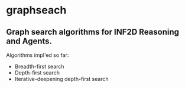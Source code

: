 # graphseach

## Graph search algorithms for INF2D Reasoning and Agents.

Algorithms impl'ed so far:

- Breadth-first search
- Depth-first search
- Iterative-deepening depth-first search
